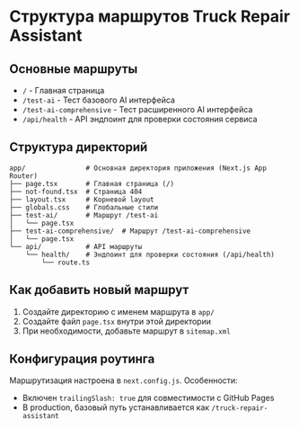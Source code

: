 # Структура маршрутов Truck Repair Assistant

## Основные маршруты

- `/` - Главная страница
- `/test-ai` - Тест базового AI интерфейса
- `/test-ai-comprehensive` - Тест расширенного AI интерфейса
- `/api/health` - API эндпоинт для проверки состояния сервиса

## Структура директорий

```
app/               # Основная директория приложения (Next.js App Router)
├── page.tsx       # Главная страница (/)
├── not-found.tsx  # Страница 404
├── layout.tsx     # Корневой layout
├── globals.css    # Глобальные стили
├── test-ai/       # Маршрут /test-ai
│   └── page.tsx
├── test-ai-comprehensive/  # Маршрут /test-ai-comprehensive
│   └── page.tsx
└── api/           # API маршруты
    └── health/    # Эндпоинт для проверки состояния (/api/health)
        └── route.ts
```

## Как добавить новый маршрут

1. Создайте директорию с именем маршрута в `app/`
2. Создайте файл `page.tsx` внутри этой директории
3. При необходимости, добавьте маршрут в `sitemap.xml`

## Конфигурация роутинга

Маршрутизация настроена в `next.config.js`. Особенности:
- Включен `trailingSlash: true` для совместимости с GitHub Pages
- В production, базовый путь устанавливается как `/truck-repair-assistant`
